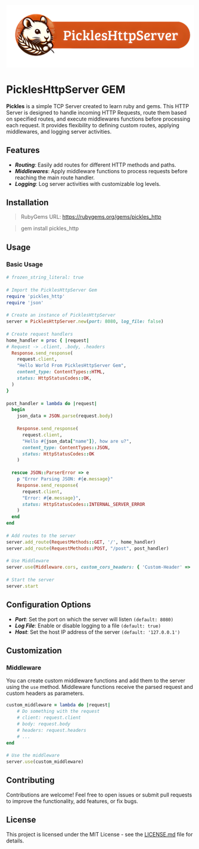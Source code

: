 ![PICKLES_HTTP_SERVER_LOGO](https://raw.githubusercontent.com/gfmois/PicklesHttpServer_Ruby_Gem/main/assets/logo.png)

# PicklesHttpServer GEM

__Pickles__ is a simple TCP Server created to learn ruby and gems. This HTTP Server is designed to handle incoming HTTP Requests, route them based on specified routes, and execute middlewares functions before processing each request. It provides flexibility to defining custom routes, applying middlewares, and logging server activities.

## Features

- *__Routing__*: Easily add routes for different HTTP methods and paths.
- *__Middlewares__*: Apply middleware functions to process requests before reaching the main route handler.
- *__Logging__*: Log server activities with customizable log levels.

## Installation
> RubyGems URL: https://rubygems.org/gems/pickles_http

> gem install pickles_http

## Usage
### Basic Usage

```ruby
# frozen_string_literal: true

# Import the PicklesHttpServer Gem
require 'pickles_http'
require 'json'

# Create an instance of PicklesHttpServer
server = PicklesHttpServer.new(port: 8080, log_file: false)

# Create request handlers
home_handler = proc { |request|
# Request -> .client, .body, .headers
  Response.send_response(
    request.client,
    "Hello World From PicklesHttpServer Gem",
    content_type: ContentTypes::HTML,
    status: HttpStatusCodes::OK,
  )
}

post_handler = lambda do |request|
  begin
    json_data = JSON.parse(request.body)

    Response.send_response(
      request.client,
      "Hello #{json_data["name"]}, how are u?",
      content_type: ContentTypes::JSON,
      status: HttpStatusCodes::OK
    )

  rescue JSON::ParserError => e
    p "Error Parsing JSON: #{e.message}"
    Response.send_response(
      request.client,
      "Error: #{e.message}",
      status: HttpStatusCodes::INTERNAL_SERVER_ERROR
    )
  end
end

# Add routes to the server
server.add_route(RequestMethods::GET, '/', home_handler)
server.add_route(RequestMethods::POST, "/post", post_handler)

# Use Middleware
server.use(Middleware.cors, custom_cors_headers: { 'Custom-Header' => 'Custom-Value' })

# Start the server
server.start
```

## Configuration Options

- *__Port__*: Set the port on which the server will listen `(default: 8080)`
- *__Log File__*: Enable or disable logging to a file `(default: true)`
- *__Host__*: Set the host IP address of the server `(default: '127.0.0.1')`

## Customization

### Middleware
You can create custom middleware functions and add them to the server using the `use` method. Middleware functions receive the parsed request and custom headers as parameters.

```ruby
custom_middleware = lambda do |request|
    # Do something with the request
    # client: request.client
    # body: request.body
    # headers: request.headers
    # ...
end

# Use the middleware
server.use(custom_middleware)
```

## Contributing
Contributions are welcome! Feel free to open issues or submit pull requests to improve the functionality, add features, or fix bugs.

## License
This project is licensed under the MIT License - see the [LICENSE.md](https://github.com/gfmois/PicklesHttpServer_Ruby_Gem/LICENSE.md) file for details.
